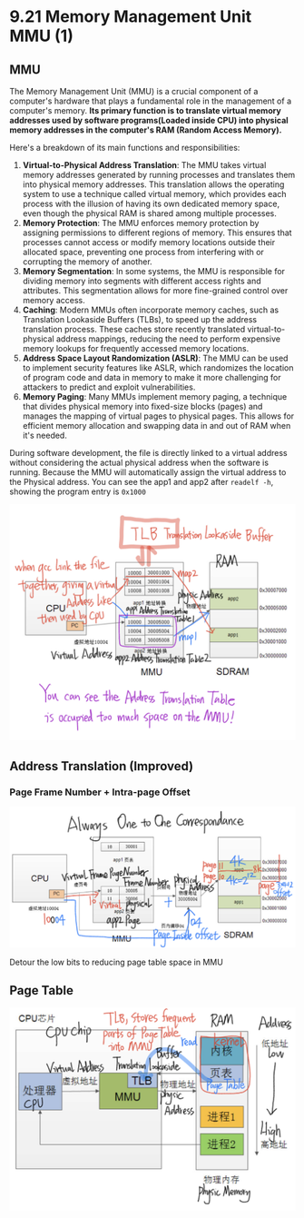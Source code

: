# 9.21 Memory Management Unit MMU (1)



## MMU

The Memory Management Unit (MMU) is a crucial component of a computer's hardware that plays a fundamental role in the management of a computer's memory. **Its primary function is to translate virtual memory addresses used by software programs(Loaded inside CPU) into physical memory addresses in the computer's RAM (Random Access Memory).**

Here's a breakdown of its main functions and responsibilities:

1. **Virtual-to-Physical Address Translation**: The MMU takes virtual memory addresses generated by running processes and translates them into physical memory addresses. This translation allows the operating system to use a technique called virtual memory, which provides each process with the illusion of having its own dedicated memory space, even though the physical RAM is shared among multiple processes.
2. **Memory Protection**: The MMU enforces memory protection by assigning permissions to different regions of memory. This ensures that processes cannot access or modify memory locations outside their allocated space, preventing one process from interfering with or corrupting the memory of another.
3. **Memory Segmentation**: In some systems, the MMU is responsible for dividing memory into segments with different access rights and attributes. This segmentation allows for more fine-grained control over memory access.
4. **Caching**: Modern MMUs often incorporate memory caches, such as Translation Lookaside Buffers (TLBs), to speed up the address translation process. These caches store recently translated virtual-to-physical address mappings, reducing the need to perform expensive memory lookups for frequently accessed memory locations.
5. **Address Space Layout Randomization (ASLR)**: The MMU can be used to implement security features like ASLR, which randomizes the location of program code and data in memory to make it more challenging for attackers to predict and exploit vulnerabilities.
6. **Memory Paging**: Many MMUs implement memory paging, a technique that divides physical memory into fixed-size blocks (pages) and manages the mapping of virtual pages to physical pages. This allows for efficient memory allocation and swapping data in and out of RAM when it's needed.

During software development, the file is directly linked to a virtual address without considering the actual physical address when the software is running. Because the MMU will automatically assign the virtual address to the Physical address. You can see the app1 and app2 after `readelf -h`, showing the program entry is `0x1000`

![01](https://github.com/knightsummon/02-Computer-underlying-programming-and-system-optimization/blob/main/09%20CPU%20and%20Operating%20System/9.21%20Memory%20Management%20Unit%20MMU%20(1).assets/01.jpg)

## Address Translation (Improved)

### Page Frame Number + Intra-page Offset

![02](https://github.com/knightsummon/02-Computer-underlying-programming-and-system-optimization/blob/main/09%20CPU%20and%20Operating%20System/9.21%20Memory%20Management%20Unit%20MMU%20(1).assets/02.jpg)

Detour the low bits to reducing page table space in MMU

## Page Table

![03](https://github.com/knightsummon/02-Computer-underlying-programming-and-system-optimization/blob/main/09%20CPU%20and%20Operating%20System/9.21%20Memory%20Management%20Unit%20MMU%20(1).assets/03.jpg)
